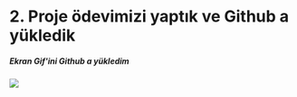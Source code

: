 <h1>2. Proje ödevimizi yaptık ve Github a yükledik</h1>

<h5>Ekran Gif'ini Github a yükledim</h5>

![](Gifim.gif)